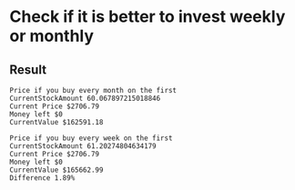 # Check if it is better to invest weekly or monthly

## Result

```
Price if you buy every month on the first
CurrentStockAmount 60.067897215018846
Current Price $2706.79
Money left $0
CurrentValue $162591.18

Price if you buy every week on the first
CurrentStockAmount 61.20274804634179
Current Price $2706.79
Money left $0
CurrentValue $165662.99
Difference 1.89%
```
